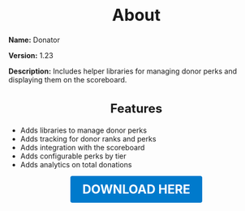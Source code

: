 <h1 style="text-align:center; font-size:2rem; font-weight:bold;">About</h1>

**Name:**
Donator

**Version:**
1.23

**Description:**
Includes helper libraries for managing donor perks and displaying them on the scoreboard.

<h2 style="text-align:center; font-size:1.5rem; font-weight:bold;">Features</h2>

- Adds libraries to manage donor perks
- Adds tracking for donor ranks and perks
- Adds integration with the scoreboard
- Adds configurable perks by tier
- Adds analytics on total donations





<p align="center"><a href="https://github.com/LiliaFramework/Modules/raw/refs/heads/gh-pages/donator.zip" style="display:inline-block;padding:12px 24px;font-size:1.5rem;font-weight:bold;text-decoration:none;color:#fff;background-color:var(--md-primary-fg-color,#007acc);border-radius:4px;">DOWNLOAD HERE</a></p>